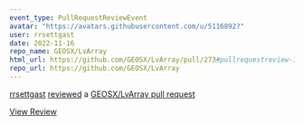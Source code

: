 ```yaml
---
event_type: PullRequestReviewEvent
avatar: "https://avatars.githubusercontent.com/u/5116892?"
user: rrsettgast
date: 2022-11-16
repo_name: GEOSX/LvArray
html_url: https://github.com/GEOSX/LvArray/pull/273#pullrequestreview-1183314127
repo_url: https://github.com/GEOSX/LvArray
---
```


<a href='https://github.com/rrsettgast' target='_blank'>rrsettgast</a> <a href='https://github.com/GEOSX/LvArray/pull/273#pullrequestreview-1183314127' target='_blank'>reviewed</a> a <a href='https://github.com/GEOSX/LvArray/pull/273' target='_blank'>GEOSX/LvArray pull request</a>

<small></small>

<a href='https://github.com/GEOSX/LvArray/pull/273#pullrequestreview-1183314127' target='_blank'>View Review</a>